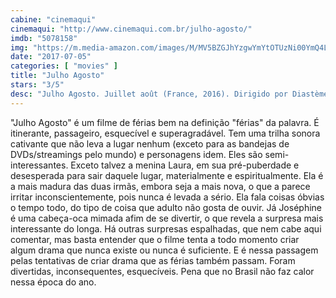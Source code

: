```yaml
---
cabine: "cinemaqui"
cinemaqui: "http://www.cinemaqui.com.br/julho-agosto/"
imdb: "5078158"
img: "https://m.media-amazon.com/images/M/MV5BZGJhYzgwYmYtOTUzNi00YmQ4LWFhYWMtNzA4M2JjMTc1OTQyXkEyXkFqcGdeQXVyNDk4ODQ0MA@@._V1_SY150_CR5,0,101,150_.jpg"
date: "2017-07-05"
categories: [ "movies" ]
title: "Julho Agosto"
stars: "3/5"
desc: "Julho Agosto. Juillet août (France, 2016). Dirigido por Diastème. Escrito por Diastème, Camille Pouzol. Com Luna Lou (Laura), Pascale Arbillot (Anne Bruant), Alma Jodorowsky (Joséphine), Patrick Chesnais (Michel Lanoy), Thierry Godard (Franck), Jérémie Laheurte (Romain), Lou Chauvain (Moon), Ali Marhyar (Chérif), Délia Espinat-Dief (Gwen)."
---
```

"Julho Agosto" é um filme de férias bem na definição "férias" da palavra. É itinerante, passageiro, esquecível e superagradável. Tem uma trilha sonora cativante que não leva a lugar nenhum (exceto para as bandejas de DVDs/streamings pelo mundo) e personagens idem. Eles são semi-interessantes. Exceto talvez a menina Laura, em sua pré-puberdade e desesperada para sair daquele lugar, materialmente e espiritualmente. Ela é a mais madura das duas irmãs, embora seja a mais nova, o que a parece irritar inconscientemente, pois nunca é levada a sério. Ela fala coisas óbvias o tempo todo, do tipo de coisa que adulto não gosta de ouvir. Já Joséphine é uma cabeça-oca mimada afim de se divertir, o que revela a surpresa mais interessante do longa. Há outras surpresas espalhadas, que nem cabe aqui comentar, mas basta entender que o filme tenta a todo momento criar algum drama que nunca existe ou nunca é suficiente. E é nessa passagem pelas tentativas de criar drama que as férias também passam. Foram divertidas, inconsequentes, esquecíveis. Pena que no Brasil não faz calor nessa época do ano.

